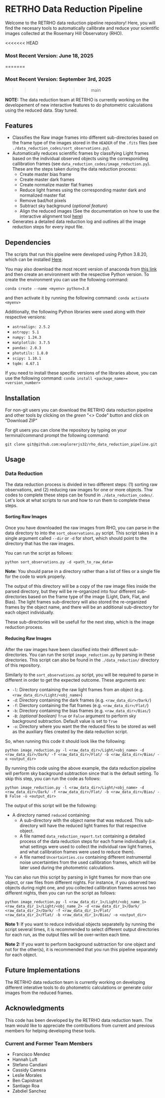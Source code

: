 # RETRHO Data Reduction Pipeline

Welcome to the RETRHO data reduction pipeline repository! Here, you will find the necesary tools to automatically callibrate and reduce your scientific images collected at the Rosemary Hill Observatory (RHO).

<<<<<<< HEAD
### Most Recent Version: June 18, 2025
=======
### Most Recent Version: September 3rd, 2025
>>>>>>> main

**NOTE:** The data reduction team at RETRHO is currently working on the developement of new interactive features to do photometric calculations using the reduced data. Stay tuned.

## Features
* Classifies the Raw image frames into different sub-directories based on the frame type of the images stored in the `HEADER` of the `.fits` files (see `./data_reduction_codes/sort_observations.py`).
* Automatically reduces scientific frames by classifying Light frames based on the individual observed objects using the corresponiding callibration frames (see `data_reduction_codes/image_reduction.py`). These are the steps taken during the data reduction process:
    * Create master bias frame
    * Create master dark frames
    * Create normalize master flat frames
    * Reduce light frames using the corresponding master dark and normalized master flat
    * Remove bad/hot pixels
    * Subtract sky background (*optional feature*)
    * Align the reduced images (See the documentation on how to use the interactive alignment tool [here](./data_reduction_codes/image_alignment_instructions.md))
* Generates a detailed data reduction log and outlines all the image reduction steps for every input file.

## Dependencies
The scripts that run this pipeline were developed using Python 3.8.20, which can be installed [Here](https://anaconda.org/anaconda/python/files?page=0&sort=distribution_type&sort_order=asc&version=3.8.20).

You may also download the most recent version of anaconda from [this link](https://www.anaconda.com/download) and then create an environment with the respective Python version. To create the environment you can use the following command:

`conda create --name <myenv> python=3.8`

and then activate it by running the following command:
`conda activate <myenv>`

Additionally, the following Python libraries were used along with their respective versions:
* `astroalign: 2.5.2`
* `astropy: 5.1`
* `numpy: 1.24.3`
* `matplotlib: 3.7.5`
* `pandas: 2.0.3`
* `photutils: 1.8.0`
* `scipy: 1.10.1`
* `tqdm: 4.67.1`

If you need to install these specific versions of the libraries above, you can use the following command:
`conda install <package_name>=<version_number>`

## Installation
For non-git users you can download the RETRHO data reduction pipeline and other tools by clicking on the *green* "<> Code" button and click on "Download ZIP"

For git users you can clone the repository by typing on your terminal/command prompt the following command:

`git clone git@github.com:explorerjs32/rho_data_reduction_pipeline.git`

## Usage
### Data Reduction
The data reduction process is divided in two different steps: (1) sorting raw observations, and (2) reducing raw images for one or more objects. Thw codes to complete these steps can be found in `./data_reduction_codes/`. Let's look at what scripts to run and how to run them to complete these steps.

#### Sorting Raw Images
Once you have downloaded the raw images from RHO, you can parse in the data directory to into the `sort_observations.py` script. This script takes in a single argument called `--dir` or `-d` for short, which should point to the directory that has the raw images. 

You can run the script as follows:

`python sort_observations.py -d <path_to_raw_data>`

**Note:** You should parse in a directory rather than a list of files or a single file for the code to work properly.

The output of this directory will be a copy of the raw image files inside the parsed directory, but they will be re-organized into four different sub-directories based on the frame type of the image (Light, Dark, Flat, and Bias). The light frames sub-directory will also stored the re-organized frames by the object name, and there will be an additional sub-directory for each object individually.

These sub-directories will be usefull for the next step, which is the image reduction process.

#### Reducing Raw Images
After the raw images have been classified into their different sub-directories. You can run the script `image_reduction.py` by parsing in these directories. This script can also be found in the `./data_reduction/` directory of this repository.

Similarly to the `sort_observations.py` script, you will be required to parse in different in order to get the expected outcome. These arguments are:

* `-l`: Directory containing the raw light frames from an object (e.g. `<raw_data_dir>/Light/<obj_name>`)
* `-d`: Directory containing the dark frames (e.g. `<raw_data_dir>/Dark/`)
* `-f`: Dierctory containing the flat frames (e.g. `<raw_data_dir>/Flat/`)
* `-b`: Directory containing the bias frames (e.g. `<raw_data_dir>/Bias/`)
* `-B`: *(optional boolean)* `True` or `False` argument to perform sky background subtraction. Default value is set to `True`
* `-o`: Directory where you want the the reduced files to be stored as well as the auxiliary files created by the data reduction script.

So, when running this code it should look like the following:

`python image_reduction.py -l <raw_data_dir>/Light/<obj_name> -d <raw_data_dir>/Dark/ -f <raw_data_dir>/Flat/ -b <raw_data_dir>/Bias/ -o <output_dir>`

By running this code using the above example, the data reduction pipeline will perform sky background subtraction since that is the default setting. To skip this step, you can run the code as follows:

`python image_reduction.py -l <raw_data_dir>/Light/<obj_name> -d <raw_data_dir>/Dark/ -f <raw_data_dir>/Flat/ -b <raw_data_dir>/Bias/ -B False -o <output_dir>`

The output of this script will be the following:

* A directory named `reduced` containing: 
    * A sub-directory with the object name that was reduced. This sub-directory will have the reduced light frames for that respective object.
    * A file named `data_reduction_report.txt` containing a detailed process of the data reduction steps for each frame individually (i.e. what settings were used to collect the individual raw light frames, and what callibration frames were used to reduce them).
    * A file named `Uncertainties.csv` containing different instrumental noise uncertainties from the used callibration frames, which will be later used during the photometric calculations.

You can also run this script by parsing in light frames for more than one object, or raw files from different nights. For instance, if you observed two objects during night one, and you collected callibration frames across two different nights, then you can run the script as follows:

`python image_reduction.py -l <raw_data_dir_1>/Light/<obj_name_1> <raw_data_dir_1>/Light/<obj_name_2> -d <raw_data_dir_1>/Dark/ <raw_data_dir_2>/Dark/ -f <raw_data_dir_1>/Flat/ <raw_data_dir_2>/Flat/ -b <raw_data_dir_1>/Bias/ -o <output_dir>`

**Note 1:** If you want to reduce individual objects separatelly by running the script several times, it is recommended to select different output directories for each run, as the output files will be over-writen each time. 

**Note 2:** If you want to perform background subtraction for one object and not for the other(s), it is recommended that you run this pipeline separately for each object.

## Future Implementations
The RETRHO data reduction team is currently working on developing different interative tools to do photometric calculations or generate color images from the reduced frames. 

## Acknowledgments
This code has been developed by the RETRHO data reduction team. The team would like to appreciate the contributions from current and previous members for helping developing these tools.

### Current and Former Team Members
* Francisco Mendez
* Hannah Luft
* Stefano Candiani
* Cassidy Camera
* Leslie Morales
* Ben Capistrant
* Santiago Roa
* Zabdiel Sanchez
